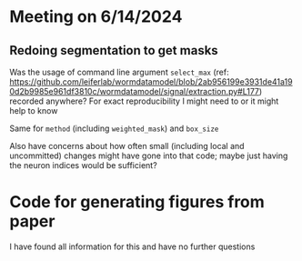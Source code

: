 # Meeting on 6/14/2024

## Redoing segmentation to get masks

Was the usage of command line argument `select_max` (ref: https://github.com/leiferlab/wormdatamodel/blob/2ab956199e3931de41a190d2b9985e961df3810c/wormdatamodel/signal/extraction.py#L177) recorded anywhere? For exact reproducibility I might need to or it might help to know

Same for `method` (including `weighted_mask`) and `box_size`

Also have concerns about how often small (including local and uncommitted) changes might have gone into that code; maybe just having the neuron indices would be sufficient?


# Code for generating figures from paper

I have found all information for this and have no further questions
 
